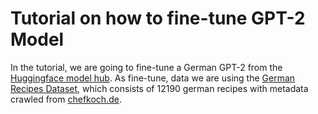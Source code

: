 # Tutorial on how to fine-tune GPT-2 Model

In the tutorial, we are going to fine-tune a German GPT-2 from the [Huggingface model hub](https://huggingface.co/models). As fine-tune, data we are using the [German Recipes Dataset](https://www.kaggle.com/sterby/german-recipes-dataset), which consists of 12190 german recipes with metadata crawled from [chefkoch.de](http://chefkoch.de/).
